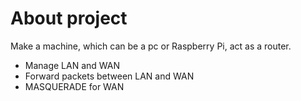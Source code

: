 # About project
Make a machine, which can be a pc or Raspberry Pi, act as a router.

* Manage LAN and WAN
* Forward packets between LAN and WAN 
* MASQUERADE for WAN 
